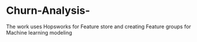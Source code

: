 # Churn-Analysis-
The work uses Hopsworks for Feature store and creating Feature groups for Machine learning modeling 
